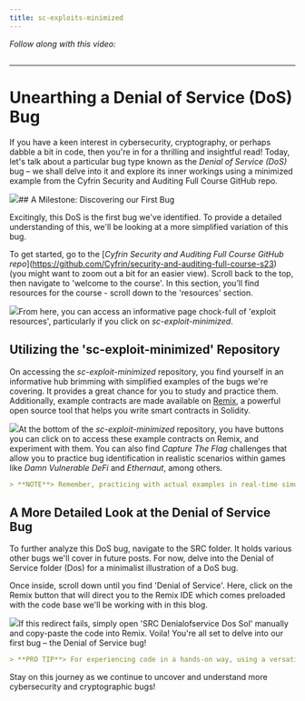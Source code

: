 ```yaml
---
title: sc-exploits-minimized
---
```


_Follow along with this video:_

## 

---

# Unearthing a Denial of Service (DoS) Bug

If you have a keen interest in cybersecurity, cryptography, or perhaps dabble a bit in code, then you're in for a thrilling and insightful read! Today, let's talk about a particular bug type known as the _Denial of Service (DoS)_ bug – we shall delve into it and explore its inner workings using a minimized example from the Cyfrin Security and Auditing Full Course GitHub repo.

![](https://cdn.videotap.com/0RDNeBw8jICr19QclxVo-9.92.png)## A Milestone: Discovering our First Bug

Excitingly, this DoS is the first bug we've identified. To provide a detailed understanding of this, we'll be looking at a more simplified variation of this bug.

To get started, go to the \[_Cyfrin Security and Auditing Full Course GitHub repo_\](https://github.com/Cyfrin/security-and-auditing-full-course-s23) (you might want to zoom out a bit for an easier view). Scroll back to the top, then navigate to 'welcome to the course'. In this section, you’ll find resources for the course - scroll down to the 'resources' section.

![](https://cdn.videotap.com/vj0NLA9BWMOiVDvYZo0p-29.75.png)From here, you can access an informative page chock-full of 'exploit resources', particularly if you click on _sc-exploit-minimized_.

## Utilizing the 'sc-exploit-minimized' Repository

On accessing the _sc-exploit-minimized_ repository, you find yourself in an informative hub brimming with simplified examples of the bugs we're covering. It provides a great chance for you to study and practice them. Additionally, example contracts are made available on [Remix](https://remix.ethereum.org/), a powerful open source tool that helps you write smart contracts in Solidity.

![](https://cdn.videotap.com/rsCebPuyEmgS3Hkm0UQ9-49.58.png)At the bottom of the _sc-exploit-minimized_ repository, you have buttons you can click on to access these example contracts on Remix, and experiment with them. You can also find _Capture The Flag_ challenges that allow you to practice bug identification in realistic scenarios within games like _Damn Vulnerable DeFi_ and _Ethernaut_, among others.

```markdown
> **NOTE**> Remember, practicing with actual examples in real-time simulations is crucial to mastering the bug identification process.
```

## A More Detailed Look at the Denial of Service Bug

To further analyze this DoS bug, navigate to the SRC folder. It holds various other bugs we'll cover in future posts. For now, delve into the Denial of Service folder (Dos) for a minimalist illustration of a DoS bug.

Once inside, scroll down until you find 'Denial of Service'. Here, click on the Remix button that will direct you to the Remix IDE which comes preloaded with the code base we'll be working with in this blog.

![](https://cdn.videotap.com/Rfdo8u2omH90wiKb0Ix1-89.25.png)If this redirect fails, simply open 'SRC Denialofservice Dos Sol' manually and copy-paste the code into Remix. Voila! You're all set to delve into our first bug – the Denial of Service bug!

```markdown
> **PRO TIP**> For experiencing code in a hands-on way, using a versatile platform like Remix can be incredibly beneficial. It's like being in a virtual lab where you can manipulate code, learn, and grow.
```

Stay on this journey as we continue to uncover and understand more cybersecurity and cryptographic bugs!
